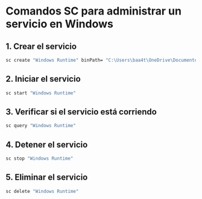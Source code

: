 # Comandos SC para administrar un servicio en Windows

## 1. Crear el servicio
```cmd
sc create "Windows Runtime" binPath= "C:\Users\baa4t\OneDrive\Documentos\kurva\build\32\kurva.exe"
```

## 2. Iniciar el servicio
```cmd
sc start "Windows Runtime"
```

## 3. Verificar si el servicio está corriendo
```cmd
sc query "Windows Runtime"
```

## 4. Detener el servicio
```cmd
sc stop "Windows Runtime"
```

## 5. Eliminar el servicio
```cmd
sc delete "Windows Runtime"
```